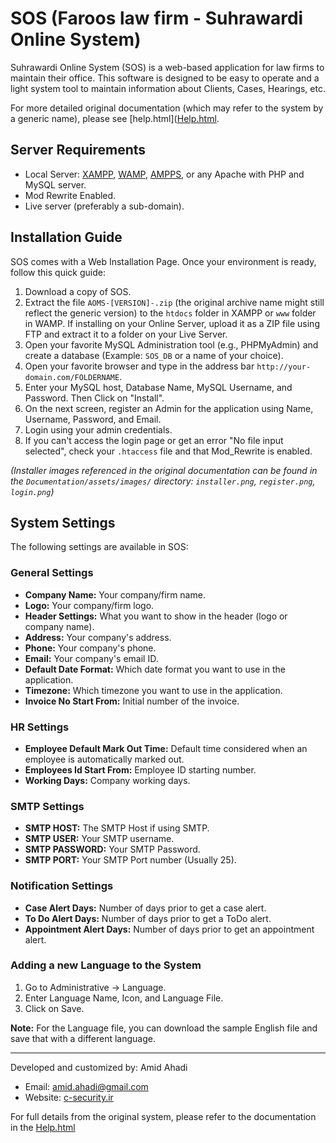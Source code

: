 # SOS (Faroos law firm - Suhrawardi Online System)

Suhrawardi Online System (SOS) is a web-based application for law firms to maintain their office. This software is designed to be easy to operate and a light system tool to maintain information about Clients, Cases, Hearings, etc.

For more detailed original documentation (which may refer to the system by a generic name), please see [help.html]([Help.html](https://c-security.ir/Help.html).

## Server Requirements

- Local Server: [XAMPP](http://www.apachefriends.org/en/xampp.html), [WAMP](http://www.wampserver.com/en/), [AMPPS](http://www.ampps.com/), or any Apache with PHP and MySQL server.
- Mod Rewrite Enabled.
- Live server (preferably a sub-domain).

## Installation Guide

SOS comes with a Web Installation Page. Once your environment is ready, follow this quick guide:

1.  Download a copy of SOS.
2.  Extract the file `AOMS-[VERSION]-.zip` (the original archive name might still reflect the generic version) to the `htdocs` folder in XAMPP or `www` folder in WAMP. If installing on your Online Server, upload it as a ZIP file using FTP and extract it to a folder on your Live Server.
3.  Open your favorite MySQL Administration tool (e.g., PHPMyAdmin) and create a database (Example: `SOS_DB` or a name of your choice).
4.  Open your favorite browser and type in the address bar `http://your-domain.com/FOLDERNAME`.
5.  Enter your MySQL host, Database Name, MySQL Username, and Password. Then Click on "Install".
6.  On the next screen, register an Admin for the application using Name, Username, Password, and Email.
7.  Login using your admin credentials.
8.  If you can't access the login page or get an error "No file input selected", check your `.htaccess` file and that Mod_Rewrite is enabled.

*(Installer images referenced in the original documentation can be found in the `Documentation/assets/images/` directory: `installer.png`, `register.png`, `login.png`)*

## System Settings

The following settings are available in SOS:

### General Settings

-   **Company Name:** Your company/firm name.
-   **Logo:** Your company/firm logo.
-   **Header Settings:** What you want to show in the header (logo or company name).
-   **Address:** Your company's address.
-   **Phone:** Your company's phone.
-   **Email:** Your company's email ID.
-   **Default Date Format:** Which date format you want to use in the application.
-   **Timezone:** Which timezone you want to use in the application.
-   **Invoice No Start From:** Initial number of the invoice.

### HR Settings

-   **Employee Default Mark Out Time:** Default time considered when an employee is automatically marked out.
-   **Employees Id Start From:** Employee ID starting number.
-   **Working Days:** Company working days.

### SMTP Settings

-   **SMTP HOST:** The SMTP Host if using SMTP.
-   **SMTP USER:** Your SMTP username.
-   **SMTP PASSWORD:** Your SMTP Password.
-   **SMTP PORT:** Your SMTP Port number (Usually 25).

### Notification Settings

-   **Case Alert Days:** Number of days prior to get a case alert.
-   **To Do Alert Days:** Number of days prior to get a ToDo alert.
-   **Appointment Alert Days:** Number of days prior to get an appointment alert.

### Adding a new Language to the System

1.  Go to Administrative -> Language.
2.  Enter Language Name, Icon, and Language File.
3.  Click on Save.

**Note:** For the Language file, you can download the sample English file and save that with a different language.

---

Developed and customized by: Amid Ahadi
- Email: amid.ahadi@gmail.com
- Website: [c-security.ir](http://c-security.ir)

For full details from the original system, please refer to the documentation in the [Help.html](help.html)
